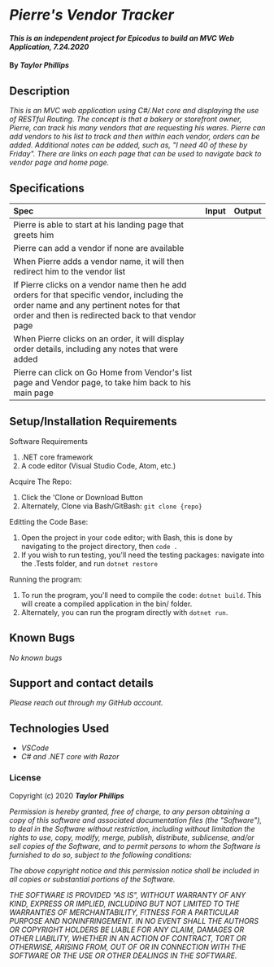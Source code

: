 # _Pierre's Vendor Tracker_

#### _This is an independent project for Epicodus to build an MVC Web Application, 7.24.2020_

#### By _**Taylor Phillips**_

## Description

_This is an MVC web application using C#/.Net core and displaying the use of RESTful Routing.  The concept is that a bakery or storefront owner, Pierre, can track his many vendors that are requesting his wares.  Pierre can add vendors to his list to track and then within each vendor, orders can be added.  Additional notes can be added, such as, "I need 40 of these by Friday".  There are links on each page that can be used to navigate back to vendor page and home page._

## Specifications

| Spec | Input | Output |
| :--- | :---: | ---: |
| Pierre is able to start at his landing page that greets him |   |   |
| Pierre can add a vendor if none are available   |     |     |
| When Pierre adds a vendor name, it will then redirect him to the vendor list  |   |     |
| If Pierre clicks on a vendor name then he add orders for that specific vendor, including the order name and any pertinent notes for that order and then is redirected back to that vendor page  |     |       |
| When Pierre clicks on an order, it will display order details, including any notes that were added  |  |  |
| Pierre can click on Go Home from Vendor's list page and Vendor page, to take him back to his main page |   |     |


## Setup/Installation Requirements

Software Requirements
1. .NET core framework
2. A code editor (Visual Studio Code, Atom, etc.)

Acquire The Repo:
1. Click the 'Clone or Download Button
2. Alternately, Clone via Bash/GitBash: `git clone {repo}`

Editting the Code Base:
1. Open the project in your code editor; with Bash, this is done by navigating to the project directory, then `code .`
2. If you wish to run testing, you'll need the testing packages: navigate into the .Tests folder, and run `dotnet restore`

Running the program:
1. To run the program, you'll need to compile the code: `dotnet build`. This will create a compiled application in the bin/ folder.
2. Alternately, you can run the program directly with `dotnet run`.

## Known Bugs

_No known bugs_

## Support and contact details

_Please reach out through my GitHub account._

## Technologies Used

* _VSCode_
* _C# and .NET core with Razor_

### License

Copyright (c) 2020 **_Taylor Phillips_**

*Permission is hereby granted, free of charge, to any person obtaining a copy
of this software and associated documentation files (the "Software"), to deal
in the Software without restriction, including without limitation the rights
to use, copy, modify, merge, publish, distribute, sublicense, and/or sell
copies of the Software, and to permit persons to whom the Software is
furnished to do so, subject to the following conditions:*

*The above copyright notice and this permission notice shall be included in all
copies or substantial portions of the Software.*

*THE SOFTWARE IS PROVIDED "AS IS", WITHOUT WARRANTY OF ANY KIND, EXPRESS OR
IMPLIED, INCLUDING BUT NOT LIMITED TO THE WARRANTIES OF MERCHANTABILITY,
FITNESS FOR A PARTICULAR PURPOSE AND NONINFRINGEMENT. IN NO EVENT SHALL THE
AUTHORS OR COPYRIGHT HOLDERS BE LIABLE FOR ANY CLAIM, DAMAGES OR OTHER
LIABILITY, WHETHER IN AN ACTION OF CONTRACT, TORT OR OTHERWISE, ARISING FROM,
OUT OF OR IN CONNECTION WITH THE SOFTWARE OR THE USE OR OTHER DEALINGS IN THE
SOFTWARE.*